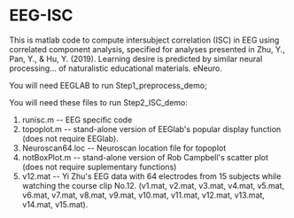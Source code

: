 # EEG-ISC
This is matlab code to compute intersubject correlation (ISC) in EEG using correlated component analysis, 
specified for analyses presented in Zhu, Y., Pan, Y., & Hu, Y. (2019). Learning desire is predicted by similar neural processing...
of naturalistic educational materials. eNeuro.

You will need EEGLAB to run Step1_preprocess_demo;

You will need these files to run Step2_ISC_demo:
1. runisc.m -- EEG specific code
2. topoplot.m -- stand-alone version of EEGlab's popular display function (does not require EEGlab). 
3. Neuroscan64.loc -- Neuroscan location file for topoplot
4. notBoxPlot.m -- stand-alone version of Rob Campbell's scatter plot (does not require suplementary functions)
5. v12.mat -- Yi Zhu's EEG data with 64 electrodes from 15 subjects while watching the course clip No.12. 
(v1.mat, v2.mat, v3.mat, v4.mat, v5.mat, v6.mat, v7.mat, v8.mat, v9.mat, v10.mat, v11.mat, v12.mat, v13.mat, v14.mat, v15.mat).
